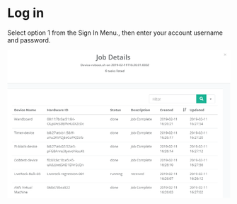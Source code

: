 # Log in

Select option 1 from the Sign In Menu., then enter your account username and password.

![](../../.gitbook/assets/image%20%28119%29.png)


